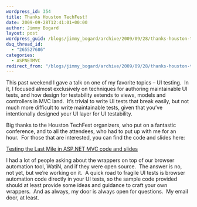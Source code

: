 ```yaml
---
wordpress_id: 354
title: Thanks Houston TechFest!
date: 2009-09-28T12:41:01+00:00
author: Jimmy Bogard
layout: post
wordpress_guid: /blogs/jimmy_bogard/archive/2009/09/28/thanks-houston-techfest.aspx
dsq_thread_id:
  - "265527686"
categories:
  - ASPNETMVC
redirect_from: "/blogs/jimmy_bogard/archive/2009/09/28/thanks-houston-techfest.aspx/"
---
```

This past weekend I gave a talk on one of my favorite topics – UI testing.&#160; In it, I focused almost exclusively on techniques for authoring maintainable UI tests, and how design for testability extends to views, models and controllers in MVC land.&#160; It’s trivial to write UI tests that break easily, but not much more difficult to write maintainable tests, given that you’ve intentionally designed your UI layer for UI testability.

Big thanks to the Houston TechFest organizers, who put on a fantastic conference, and to all the attendees, who had to put up with me for an hour.&#160; For those that are interested, you can find the code and slides here:

[Testing the Last Mile in ASP.NET MVC code and slides](http://grabbagoftimg.s3.amazonaws.com/uitesting-trunk.zip)

I had a lot of people asking about the wrappers on top of our browser automation tool, WatiN, and if they were open source.&#160; The answer is no, not yet, but we’re working on it.&#160; A quick road to fragile UI tests is browser automation code directly in your UI tests, so the sample code provided should at least provide some ideas and guidance to craft your own wrappers.&#160; And as always, my door is always open for questions.&#160; My email door, at least.